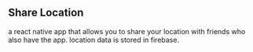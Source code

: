 ## Share Location 
a react native app that allows you to share your location with friends who also have the app. 
location data is stored in firebase.
